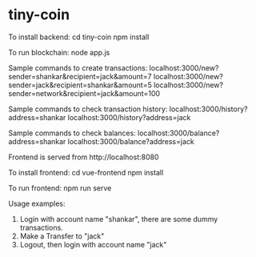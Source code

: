 # tiny-coin

To install backend:
cd tiny-coin
npm install

To run blockchain:
node app.js

Sample commands to create transactions:
localhost:3000/new?sender=shankar&recipient=jack&amount=7
localhost:3000/new?sender=jack&recipient=shankar&amount=5
localhost:3000/new?sender=network&recipient=jack&amount=100

Sample commands to check transaction history:
localhost:3000/history?address=shankar
localhost:3000/history?address=jack

Sample commands to check balances:
localhost:3000/balance?address=shankar
localhost:3000/balance?address=jack

Frontend is served from http://localhost:8080

To install frontend:
cd vue-frontend
npm install

To run frontend:
npm run serve

Usage examples:

1. Login with account name "shankar", there are some dummy transactions.
2. Make a Transfer to "jack"
3. Logout, then login with account name "jack"

